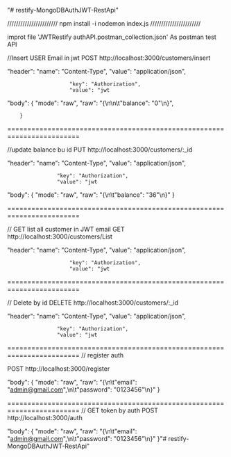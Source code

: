 "# restify-MongoDBAuthJWT-RestApi" 

///////////////////////
npm install -i 
nodemon index.js
///////////////////////

improt file  'JWTRestify authAPI.postman_collection.json' As postman test API 

//Insert USER Email in jwt
POST http://localhost:3000/customers/insert

"header": 
						"name": "Content-Type",
						"value": "application/json",

						"key": "Authorization",
						"value": "jwt 
"body": {
					"mode": "raw",
					"raw": "{\n\n\t\"balance\": \"0\"\n}",
		
		}
========================================================================

//update balance bu id
PUT http://localhost:3000/customers/:_id

"header": 
					"name": "Content-Type",
					"value": "application/json",

					"key": "Authorization",
					"value": "jwt 

"body": {
					"mode": "raw",
					"raw": "{\n\t\"balance\": \"36\"\n}"
		}

========================================================================

// GET list all customer in JWT email
GET http://localhost:3000/customers/List

"header": 
						"name": "Content-Type",
						"value": "application/json",

						"key": "Authorization",
						"value": "jwt 

========================================================================

// Delete by id
DELETE  http://localhost:3000/customers/:_id

"header": 
					"name": "Content-Type",
					"value": "application/json",

					"key": "Authorization",
					"value": "jwt 
                

========================================================================
// register auth

POST http://localhost:3000/register

"body": {
					"mode": "raw",
					"raw": "{\n\t\"email\": \"admin@gmail.com\",\n\t\"password\": \"0123456\"\n}"
		}

========================================================================
// GET token by auth
POST http://localhost:3000/auth

"body": {
					"mode": "raw",
					"raw": "{\n\t\"email\": \"admin@gmail.com\",\n\t\"password\": \"0123456\"\n}"
		}"# restify-MongoDBAuthJWT-RestApi" 
